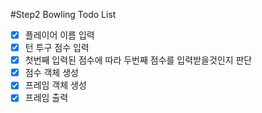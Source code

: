 #Step2 Bowling Todo List
- [x] 플레이어 이름 입력
- [x] 턴 투구 점수 입력
- [x] 첫번째 입력된 점수에 따라 두번째 점수를 입력받을것인지 판단
- [x] 점수 객체 생성
- [x] 프레임 객체 생성
- [x] 프레임 출력